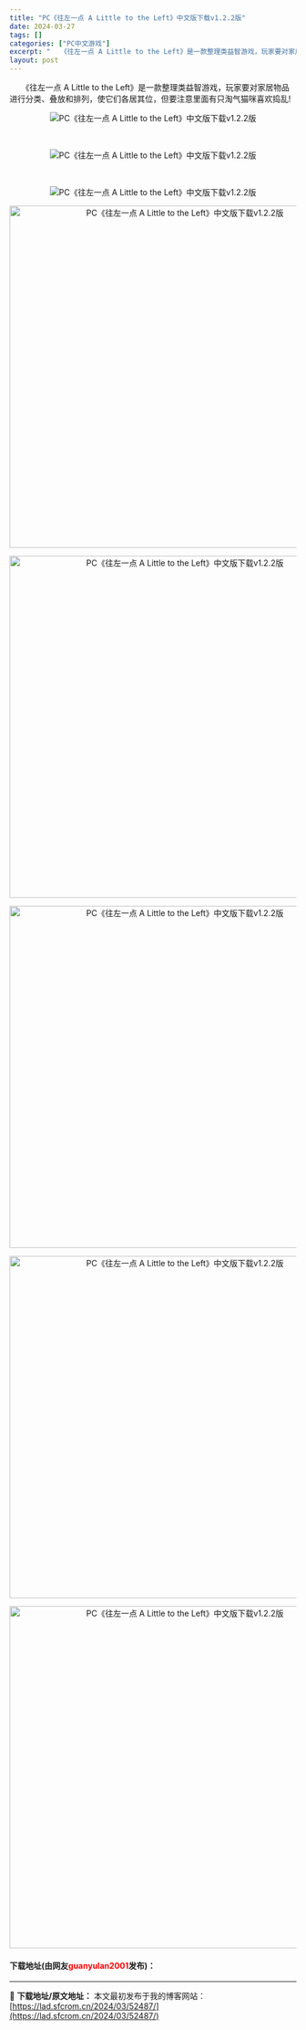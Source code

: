 ```yaml
---
title: "PC《往左一点 A Little to the Left》中文版下载v1.2.2版"
date: 2024-03-27
tags: []
categories: ["PC中文游戏"]
excerpt: "　　《往左一点 A Little to the Left》是一款整理类益智游戏，玩家要对家居物品进行分类、叠放和排列，使它们各居其位，但要注意里面有只淘气猫咪喜欢捣乱! &nbsp; &nbsp; 下载地址(由网友guanyulan2001发布)："
layout: post
---
```


 <p>　　《往左一点 A Little to the Left》是一款整理类益智游戏，玩家要对家居物品进行分类、叠放和排列，使它们各居其位，但要注意里面有只淘气猫咪喜欢捣乱!</p> <p align="center"><img border="0" src="https://lad.sfcrom.cn/wp-content/uploads/2024/03/20240327_6603b316cc76b.webp" alt="PC《往左一点 A Little to the Left》中文版下载v1.2.2版" /></p> <p>&nbsp;</p> <p align="center"><img border="0" src="https://lad.sfcrom.cn/wp-content/uploads/2024/03/20240327_6603b31761950.webp" alt="PC《往左一点 A Little to the Left》中文版下载v1.2.2版" /></p> <p>&nbsp;</p> <p align="center"><img border="0" src="https://lad.sfcrom.cn/wp-content/uploads/2024/03/20240327_6603b317be709.webp" alt="PC《往左一点 A Little to the Left》中文版下载v1.2.2版" /></p> <p align="center"><img align="" border="0" src="https://www.2023game.com/d/file/p/2022/11-14/7ce0e64eff43c0fd282326b33fdd68a2.jpg" width="600" alt="PC《往左一点 A Little to the Left》中文版下载v1.2.2版" /></p> <p align="center"><img align="" border="0" src="https://www.2023game.com/d/file/p/2022/11-14/f083102cc3ec2ec904a1fae2e4be1109.jpg" width="600" alt="PC《往左一点 A Little to the Left》中文版下载v1.2.2版" /></p> <p align="center"><img align="" border="0" src="https://www.2023game.com/d/file/p/2022/11-14/7b6c84f04f5939a83968087d9dea7e96.jpg" width="600" alt="PC《往左一点 A Little to the Left》中文版下载v1.2.2版" /></p> <p align="center"><img align="" border="0" src="https://www.2023game.com/d/file/p/2022/11-14/3c88a0ddd0f073c0f7e2b5ad1c1ccb7d.jpg" width="600" alt="PC《往左一点 A Little to the Left》中文版下载v1.2.2版" /></p> <p align="center"><img align="" border="0" src="https://www.2023game.com/d/file/p/2022/11-14/5258c46967ec6751d8dd601b3614999d.jpg" width="600" alt="PC《往左一点 A Little to the Left》中文版下载v1.2.2版" /></p> <p><h4>下载地址(由网友<font color="red">guanyulan2001</font>发布)：</h4></p> 

---
📖 **下载地址/原文地址：** 本文最初发布于我的博客网站：[https://lad.sfcrom.cn/2024/03/52487/](https://lad.sfcrom.cn/2024/03/52487/)
